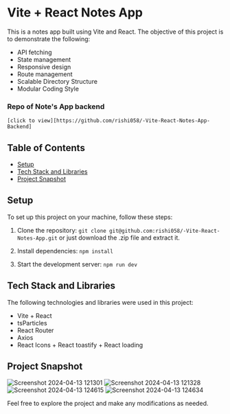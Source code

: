 # Vite + React Notes App

This is a notes app built using Vite and React. The objective of this project is to demonstrate the following:

- API fetching
- State management
- Responsive design
- Route management
- Scalable Directory Structure
- Modular Coding Style

### Repo of Note's App backend 
    [click to view][https://github.com/rishi058/-Vite-React-Notes-App-Backend]

## Table of Contents

- [Setup](#setup)
- [Tech Stack and Libraries](#tech-stack-and-libraries)
- [Project Snapshot](#project-snapshot)

## Setup

To set up this project on your machine, follow these steps:

1. Clone the repository: `git clone git@github.com:rishi058/-Vite-React-Notes-App.git`
                          or just download the .zip file and extract it.

2. Install dependencies: `npm install`

3. Start the development server: `npm run dev`

## Tech Stack and Libraries

The following technologies and libraries were used in this project:

- Vite + React
- tsParticles
- React Router
- Axios
- React Icons + React toastify + React loading

## Project Snapshot
![Screenshot 2024-04-13 121301](https://github.com/rishi058/-Vite-React-Notes-App/assets/97884033/67c3121e-9557-4678-9bf1-57ecb35fd621)
![Screenshot 2024-04-13 121328](https://github.com/rishi058/-Vite-React-Notes-App/assets/97884033/44b54bac-2d33-4294-b00e-b66fc3604349)
![Screenshot 2024-04-13 124615](https://github.com/rishi058/-Vite-React-Notes-App/assets/97884033/b684230d-e387-4984-8f2b-a13a6aa9d991)
![Screenshot 2024-04-13 124634](https://github.com/rishi058/-Vite-React-Notes-App/assets/97884033/469e0689-d7ec-4dae-8bd6-a0ce0a742cac)

Feel free to explore the project and make any modifications as needed.
